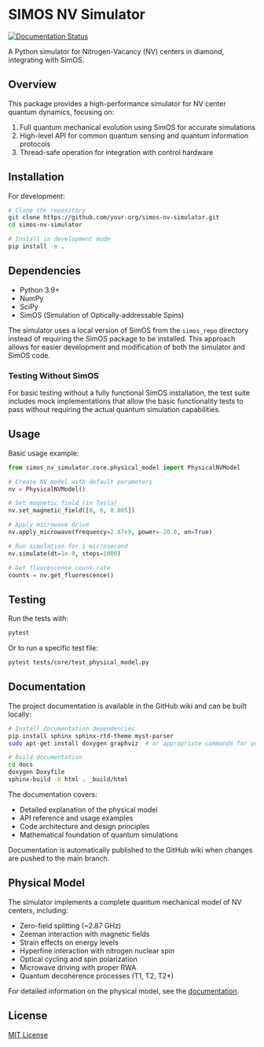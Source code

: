 # SIMOS NV Simulator

[![Documentation Status](https://github.com/xleonplayz/IQ0-q/actions/workflows/docs-to-wiki.yml/badge.svg)](https://github.com/xleonplayz/IQ0-q/wiki)

A Python simulator for Nitrogen-Vacancy (NV) centers in diamond, integrating with SimOS.

## Overview

This package provides a high-performance simulator for NV center quantum dynamics, focusing on:

1. Full quantum mechanical evolution using SimOS for accurate simulations
2. High-level API for common quantum sensing and quantum information protocols
3. Thread-safe operation for integration with control hardware

## Installation

For development:

```bash
# Clone the repository
git clone https://github.com/your-org/simos-nv-simulator.git
cd simos-nv-simulator

# Install in development mode
pip install -e .
```

## Dependencies

- Python 3.9+
- NumPy
- SciPy
- SimOS (Simulation of Optically-addressable Spins)

The simulator uses a local version of SimOS from the `simos_repo` directory instead of requiring the SimOS package to be installed. This approach allows for easier development and modification of both the simulator and SimOS code.

### Testing Without SimOS

For basic testing without a fully functional SimOS installation, the test suite includes mock implementations that allow the basic functionality tests to pass without requiring the actual quantum simulation capabilities.

## Usage

Basic usage example:

```python
from simos_nv_simulator.core.physical_model import PhysicalNVModel

# Create NV model with default parameters
nv = PhysicalNVModel()

# Set magnetic field (in Tesla)
nv.set_magnetic_field([0, 0, 0.005])

# Apply microwave drive
nv.apply_microwave(frequency=2.87e9, power=-20.0, on=True)

# Run simulation for 1 microsecond
nv.simulate(dt=1e-9, steps=1000)

# Get fluorescence count rate
counts = nv.get_fluorescence()
```

## Testing

Run the tests with:

```bash
pytest
```

Or to run a specific test file:

```bash
pytest tests/core/test_physical_model.py
```

## Documentation

The project documentation is available in the GitHub wiki and can be built locally:

```bash
# Install documentation dependencies
pip install sphinx sphinx-rtd-theme myst-parser
sudo apt-get install doxygen graphviz  # or appropriate commands for your OS

# Build documentation
cd docs
doxygen Doxyfile
sphinx-build -b html . _build/html
```

The documentation covers:
- Detailed explanation of the physical model
- API reference and usage examples
- Code architecture and design principles
- Mathematical foundation of quantum simulations

Documentation is automatically published to the GitHub wiki when changes are pushed to the main branch.

## Physical Model

The simulator implements a complete quantum mechanical model of NV centers, including:

- Zero-field splitting (~2.87 GHz)
- Zeeman interaction with magnetic fields
- Strain effects on energy levels
- Hyperfine interaction with nitrogen nuclear spin
- Optical cycling and spin polarization
- Microwave driving with proper RWA
- Quantum decoherence processes (T1, T2, T2*)

For detailed information on the physical model, see the [documentation](docs/physical_model.md).

## License

[MIT License](LICENSE)